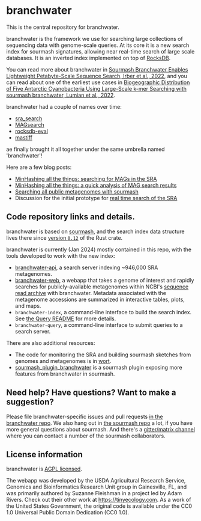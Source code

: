 # branchwater

This is the central repository for branchwater.

branchwater is the framework we use for searching large collections of sequencing data with genome-scale queries.
At its core it is a new search index for sourmash signatures,
allowing near real-time search of large scale databases.
It is an inverted index implemented on top of [RocksDB](https://rocksdb.org).

You can read more about branchwater in [Sourmash Branchwater Enables Lightweight Petabyte-Scale Sequence Search, Irber et al., 2022](https://www.biorxiv.org/content/10.1101/2022.11.02.514947v1), and you can read about one of the earliest use cases in [Biogeographic Distribution of Five Antarctic Cyanobacteria Using Large-Scale k-mer Searching with sourmash branchwater, Lumian et al., 2022](https://www.biorxiv.org/content/10.1101/2022.10.27.514113v1).

branchwater had a couple of names over time:
- [sra_search](https://github.com/sourmash-bio/sra_search)
- [MAGsearch](https://github.com/ctb/magsearch)
- [rocksdb-eval](https://github.com/luizirber/2022-06-26-rocksdb-eval)
- [mastiff](https://github.com/sourmash-bio/mastiff)

ae finally brought it all together under the same umbrella named 'branchwater'!

Here are a few blog posts:
* [MinHashing all the things: searching for MAGs in the SRA](https://blog.luizirber.org/2020/07/22/mag-search/)
* [MinHashing all the things: a quick analysis of MAG search results](https://blog.luizirber.org/2020/07/24/mag-results/)
* [Searching all public metagenomes with sourmash](http://ivory.idyll.org/blog/2021-MAGsearch.html)
* Discussion for the initial prototype for [real time search of the SRA](http://ivory.idyll.org/blog/2022-sourmash-mastiff.html)

## Code repository links and details.

branchwater is based on [sourmash](https://github.com/dib-lab/sourmash/issues),
and the search index data structure lives there since
[version `0.12`](https://crates.io/crates/sourmash/0.12.0) of the Rust crate.

branchwater is currently (Jan 2024) mostly contained in this repo,
with the tools developed to work with the new index:

- [branchwater-api](https://branchwater-api.jgi.doe.gov/search),
  a search server indexing ~946,000 SRA metagenomes.
- [branchwater-web](https://branchwater.jgi.doe.gov),
  a webapp that takes a genome of interest and rapidly searches for publicly-available
  metagenomes within NCBI's [sequence read archive](https://www.ncbi.nlm.nih.gov/sra)
  with branchwater.
  Metadata associated with the metagenome accessions are summarized in interactive tables,
  plots, and maps.
- `branchwater-index`,
  a command-line interface to build the search index.
  See [the Query README](./crates/client/README.md) for more details.
- `branchwater-query`,
  a command-line interface to submit queries to a search server.

There are also additional resources:

* The code for monitoring the SRA and building sourmash sketches from genomes and metagenomes is in [wort](https://github.com/sourmash-bio/wort).
* [sourmash_plugin_branchwater](https://github.com/sourmash-bio/sourmash_plugin_branchwater) is a sourmash plugin exposing more features from branchwater in sourmash.

## Need help? Have questions? Want to make a suggestion?

Please file branchwater-specific issues and pull requests [in the branchwater repo](https://github.com/sourmash-bio/branchwater/).
We also hang out in [the sourmash repo](https://github.com/sourmash-bio/sourmash/issues) a lot,
if you have more general questions about sourmash.
And there's a [gitter/matrix channel](https://github.com/sourmash-bio/sourmash/issues/1686) where you can contact a number of the
sourmash collaborators.

## License information

branchwater is [AGPL licensed](./LICENSE-AGPL).

The webapp was developed by the USDA Agricultural Research Service,
Genomics and Bioinformatics Research Unit group in Gainesville, FL,
and was primarily authored by Suzanne Fleishman in a project led by
Adam Rivers.  Check out their other work at https://tinyecology.com.
As a work of the United States Government, the original code is
available under the CC0 1.0 Universal Public Domain Dedication (CC0
1.0).

